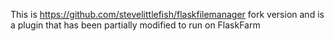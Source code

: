 This is https://github.com/stevelittlefish/flaskfilemanager fork version and is a plugin that has been partially modified to run on FlaskFarm